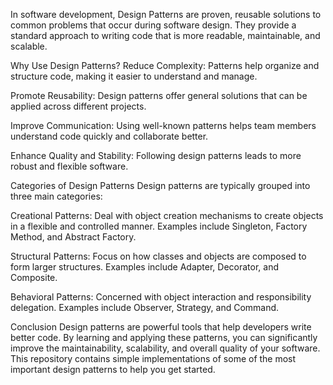 In software development, Design Patterns are proven, reusable solutions to common problems that occur during software design. They provide a standard approach to writing code that is more readable, maintainable, and scalable.

Why Use Design Patterns?
Reduce Complexity: Patterns help organize and structure code, making it easier to understand and manage.

Promote Reusability: Design patterns offer general solutions that can be applied across different projects.

Improve Communication: Using well-known patterns helps team members understand code quickly and collaborate better.

Enhance Quality and Stability: Following design patterns leads to more robust and flexible software.

Categories of Design Patterns
Design patterns are typically grouped into three main categories:

Creational Patterns: Deal with object creation mechanisms to create objects in a flexible and controlled manner. Examples include Singleton, Factory Method, and Abstract Factory.

Structural Patterns: Focus on how classes and objects are composed to form larger structures. Examples include Adapter, Decorator, and Composite.

Behavioral Patterns: Concerned with object interaction and responsibility delegation. Examples include Observer, Strategy, and Command.

Conclusion
Design patterns are powerful tools that help developers write better code. By learning and applying these patterns, you can significantly improve the maintainability, scalability, and overall quality of your software. This repository contains simple implementations of some of the most important design patterns to help you get started.
